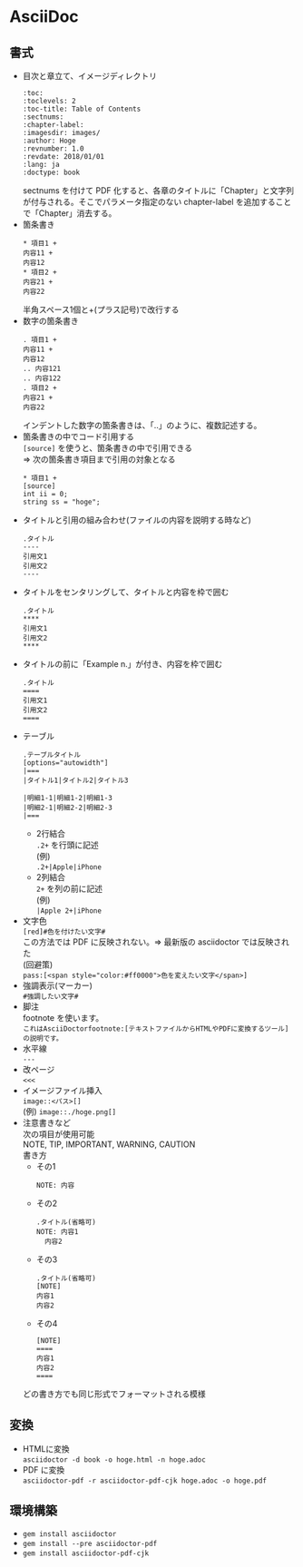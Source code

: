 # AsciiDoc


## 書式
* 目次と章立て、イメージディレクトリ  
  ```
  :toc:
  :toclevels: 2
  :toc-title: Table of Contents
  :sectnums:
  :chapter-label:
  :imagesdir: images/
  :author: Hoge
  :revnumber: 1.0
  :revdate: 2018/01/01
  :lang: ja
  :doctype: book
  ```
  sectnums を付けて PDF 化すると、各章のタイトルに「Chapter」と文字列が付与される。そこでパラメータ指定のない chapter-label を追加することで「Chapter」消去する。
* 箇条書き  
  ```
  * 項目1 +
  内容11 +
  内容12
  * 項目2 +
  内容21 +
  内容22
  ```
  半角スペース1個と+(プラス記号)で改行する
* 数字の箇条書き  
  ```
  . 項目1 +
  内容11 +
  内容12
  .. 内容121
  .. 内容122
  . 項目2 +
  内容21 +
  内容22
  ```
  インデントした数字の箇条書きは、「..」のように、複数記述する。
* 箇条書きの中でコード引用する  
  `[source]` を使うと、箇条書きの中で引用できる  
  => 次の箇条書き項目まで引用の対象となる  
  ```
  * 項目1 +
  [source]
  int ii = 0;
  string ss = "hoge";
  ```
* タイトルと引用の組み合わせ(ファイルの内容を説明する時など)  
  ```
  .タイトル
  ----
  引用文1
  引用文2
  ----
  ```
* タイトルをセンタリングして、タイトルと内容を枠で囲む
  ```
  .タイトル
  ****
  引用文1
  引用文2
  ****
  ```
* タイトルの前に「Example n.」が付き、内容を枠で囲む
  ```
  .タイトル
  ====
  引用文1
  引用文2
  ====
  ```
* テーブル  
  ```
  .テーブルタイトル
  [options="autowidth"]
  |===
  |タイトル1|タイトル2|タイトル3
  
  |明細1-1|明細1-2|明細1-3
  |明細2-1|明細2-2|明細2-3
  |===
  ```
  * 2行結合  
`.2+` を行頭に記述  
(例)  
`.2+|Apple|iPhone`
  * 2列結合  
`2+` を列の前に記述  
(例)  
`|Apple 2+|iPhone`
* 文字色  
`[red]#色を付けたい文字#`  
この方法では PDF に反映されない。=> 最新版の asciidoctor では反映された  
(回避策)  
`pass:[<span style="color:#ff0000">色を変えたい文字</span>]`
* 強調表示(マーカー)  
`#強調したい文字#`
* 脚注  
  footnote を使います。  
  `これはAsciiDoctorfootnote:[テキストファイルからHTMLやPDFに変換するツール]の説明です。`
* 水平線  
`---`
* 改ページ  
`<<<`
* イメージファイル挿入  
`image::<パス>[]`  
(例) `image::./hoge.png[]`
* 注意書きなど  
次の項目が使用可能  
NOTE, TIP, IMPORTANT, WARNING, CAUTION  
書き方
  * その1  
    ```
    NOTE: 内容
    ```
  * その2  
    ```
    .タイトル(省略可)
    NOTE: 内容1
      内容2
    ```
  * その3  
    ```
    .タイトル(省略可)
    [NOTE]
    内容1
    内容2
    ```
  * その4  
    ```
    [NOTE]
    ====
    内容1
    内容2
    ====
    ```
  どの書き方でも同じ形式でフォーマットされる模様
## 変換
* HTMLに変換  
`asciidoctor -d book -o hoge.html -n hoge.adoc`
* PDF に変換  
`asciidoctor-pdf -r asciidoctor-pdf-cjk hoge.adoc -o hoge.pdf`

## 環境構築
* `gem install asciidoctor`
* `gem install --pre asciidoctor-pdf`
* `gem install asciidoctor-pdf-cjk`
